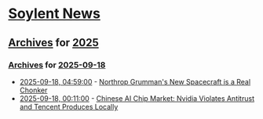 # [Soylent News](../../../README.md)

## [Archives](../../index.md) for [2025](../index.md)

### [Archives](../../index.md) for [2025-09-18](index.md)

* [2025-09-18, 04:59:00](https://soylentnews.org/article.pl?sid=25/09/17/0421208&from=rss) - [Northrop Grumman's New Spacecraft is a Real Chonker](https://soylentnews.org/article.pl?sid=25/09/17/0421208&from=rss)
* [2025-09-18, 00:11:00](https://soylentnews.org/article.pl?sid=25/09/17/0413255&from=rss) - [Chinese AI Chip Market: Nvidia Violates Antitrust and Tencent Produces Locally](https://soylentnews.org/article.pl?sid=25/09/17/0413255&from=rss)
